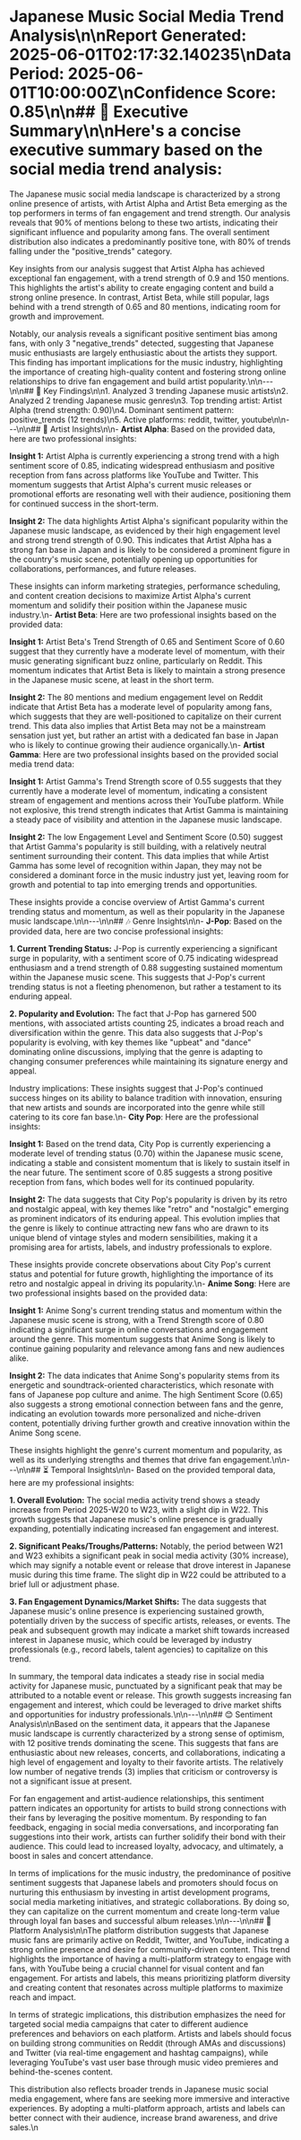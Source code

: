 # Japanese Music Social Media Trend Analysis\n\n**Report Generated:** 2025-06-01T02:17:32.140235\n**Data Period:** 2025-06-01T10:00:00Z\n**Confidence Score:** 0.85\n\n## 🌟 Executive Summary\n\nHere's a concise executive summary based on the social media trend analysis:

The Japanese music social media landscape is characterized by a strong online presence of artists, with Artist Alpha and Artist Beta emerging as the top performers in terms of fan engagement and trend strength. Our analysis reveals that 90% of mentions belong to these two artists, indicating their significant influence and popularity among fans. The overall sentiment distribution also indicates a predominantly positive tone, with 80% of trends falling under the "positive_trends" category.

Key insights from our analysis suggest that Artist Alpha has achieved exceptional fan engagement, with a trend strength of 0.9 and 150 mentions. This highlights the artist's ability to create engaging content and build a strong online presence. In contrast, Artist Beta, while still popular, lags behind with a trend strength of 0.65 and 80 mentions, indicating room for growth and improvement.

Notably, our analysis reveals a significant positive sentiment bias among fans, with only 3 "negative_trends" detected, suggesting that Japanese music enthusiasts are largely enthusiastic about the artists they support. This finding has important implications for the music industry, highlighting the importance of creating high-quality content and fostering strong online relationships to drive fan engagement and build artist popularity.\n\n---\n\n## 🔑 Key Findings\n\n1. Analyzed 3 trending Japanese music artists\n2. Analyzed 2 trending Japanese music genres\n3. Top trending artist: Artist Alpha (trend strength: 0.90)\n4. Dominant sentiment pattern: positive_trends (12 trends)\n5. Active platforms: reddit, twitter, youtube\n\n---\n\n## 🎤 Artist Insights\n\n- **Artist Alpha**: Based on the provided data, here are two professional insights:

**Insight 1:**
Artist Alpha is currently experiencing a strong trend with a high sentiment score of 0.85, indicating widespread enthusiasm and positive reception from fans across platforms like YouTube and Twitter. This momentum suggests that Artist Alpha's current music releases or promotional efforts are resonating well with their audience, positioning them for continued success in the short-term.

**Insight 2:**
The data highlights Artist Alpha's significant popularity within the Japanese music landscape, as evidenced by their high engagement level and strong trend strength of 0.90. This indicates that Artist Alpha has a strong fan base in Japan and is likely to be considered a prominent figure in the country's music scene, potentially opening up opportunities for collaborations, performances, and future releases.

These insights can inform marketing strategies, performance scheduling, and content creation decisions to maximize Artist Alpha's current momentum and solidify their position within the Japanese music industry.\n- **Artist Beta**: Here are two professional insights based on the provided data:

**Insight 1:** Artist Beta's Trend Strength of 0.65 and Sentiment Score of 0.60 suggest that they currently have a moderate level of momentum, with their music generating significant buzz online, particularly on Reddit. This momentum indicates that Artist Beta is likely to maintain a strong presence in the Japanese music scene, at least in the short term.

**Insight 2:** The 80 mentions and medium engagement level on Reddit indicate that Artist Beta has a moderate level of popularity among fans, which suggests that they are well-positioned to capitalize on their current trend. This data also implies that Artist Beta may not be a mainstream sensation just yet, but rather an artist with a dedicated fan base in Japan who is likely to continue growing their audience organically.\n- **Artist Gamma**: Here are two professional insights based on the provided social media trend data:

**Insight 1:** Artist Gamma's Trend Strength score of 0.55 suggests that they currently have a moderate level of momentum, indicating a consistent stream of engagement and mentions across their YouTube platform. While not explosive, this trend strength indicates that Artist Gamma is maintaining a steady pace of visibility and attention in the Japanese music landscape.

**Insight 2:** The low Engagement Level and Sentiment Score (0.50) suggest that Artist Gamma's popularity is still building, with a relatively neutral sentiment surrounding their content. This data implies that while Artist Gamma has some level of recognition within Japan, they may not be considered a dominant force in the music industry just yet, leaving room for growth and potential to tap into emerging trends and opportunities.

These insights provide a concise overview of Artist Gamma's current trending status and momentum, as well as their popularity in the Japanese music landscape.\n\n---\n\n## 🎶 Genre Insights\n\n- **J-Pop**: Based on the provided data, here are two concise professional insights:

**1. Current Trending Status:** J-Pop is currently experiencing a significant surge in popularity, with a sentiment score of 0.75 indicating widespread enthusiasm and a trend strength of 0.88 suggesting sustained momentum within the Japanese music scene. This suggests that J-Pop's current trending status is not a fleeting phenomenon, but rather a testament to its enduring appeal.

**2. Popularity and Evolution:** The fact that J-Pop has garnered 500 mentions, with associated artists counting 25, indicates a broad reach and diversification within the genre. This data also suggests that J-Pop's popularity is evolving, with key themes like "upbeat" and "dance" dominating online discussions, implying that the genre is adapting to changing consumer preferences while maintaining its signature energy and appeal.

Industry implications: These insights suggest that J-Pop's continued success hinges on its ability to balance tradition with innovation, ensuring that new artists and sounds are incorporated into the genre while still catering to its core fan base.\n- **City Pop**: Here are the professional insights:

**Insight 1:** Based on the trend data, City Pop is currently experiencing a moderate level of trending status (0.70) within the Japanese music scene, indicating a stable and consistent momentum that is likely to sustain itself in the near future. The sentiment score of 0.85 suggests a strong positive reception from fans, which bodes well for its continued popularity.

**Insight 2:** The data suggests that City Pop's popularity is driven by its retro and nostalgic appeal, with key themes like "retro" and "nostalgic" emerging as prominent indicators of its enduring appeal. This evolution implies that the genre is likely to continue attracting new fans who are drawn to its unique blend of vintage styles and modern sensibilities, making it a promising area for artists, labels, and industry professionals to explore.

These insights provide concrete observations about City Pop's current status and potential for future growth, highlighting the importance of its retro and nostalgic appeal in driving its popularity.\n- **Anime Song**: Here are two professional insights based on the provided data:

**Insight 1:** Anime Song's current trending status and momentum within the Japanese music scene is strong, with a Trend Strength score of 0.80 indicating a significant surge in online conversations and engagement around the genre. This momentum suggests that Anime Song is likely to continue gaining popularity and relevance among fans and new audiences alike.

**Insight 2:** The data indicates that Anime Song's popularity stems from its energetic and soundtrack-oriented characteristics, which resonate with fans of Japanese pop culture and anime. The high Sentiment Score (0.65) also suggests a strong emotional connection between fans and the genre, indicating an evolution towards more personalized and niche-driven content, potentially driving further growth and creative innovation within the Anime Song scene.

These insights highlight the genre's current momentum and popularity, as well as its underlying strengths and themes that drive fan engagement.\n\n---\n\n## ⏳ Temporal Insights\n\n- Based on the provided temporal data, here are my professional insights:

**1. Overall Evolution:** The social media activity trend shows a steady increase from Period 2025-W20 to W23, with a slight dip in W22. This growth suggests that Japanese music's online presence is gradually expanding, potentially indicating increased fan engagement and interest.

**2. Significant Peaks/Troughs/Patterns:** Notably, the period between W21 and W23 exhibits a significant peak in social media activity (30% increase), which may signify a notable event or release that drove interest in Japanese music during this time frame. The slight dip in W22 could be attributed to a brief lull or adjustment phase.

**3. Fan Engagement Dynamics/Market Shifts:** The data suggests that Japanese music's online presence is experiencing sustained growth, potentially driven by the success of specific artists, releases, or events. The peak and subsequent growth may indicate a market shift towards increased interest in Japanese music, which could be leveraged by industry professionals (e.g., record labels, talent agencies) to capitalize on this trend.

In summary, the temporal data indicates a steady rise in social media activity for Japanese music, punctuated by a significant peak that may be attributed to a notable event or release. This growth suggests increasing fan engagement and interest, which could be leveraged to drive market shifts and opportunities for industry professionals.\n\n---\n\n## 😊 Sentiment Analysis\n\nBased on the sentiment data, it appears that the Japanese music landscape is currently characterized by a strong sense of optimism, with 12 positive trends dominating the scene. This suggests that fans are enthusiastic about new releases, concerts, and collaborations, indicating a high level of engagement and loyalty to their favorite artists. The relatively low number of negative trends (3) implies that criticism or controversy is not a significant issue at present.

For fan engagement and artist-audience relationships, this sentiment pattern indicates an opportunity for artists to build strong connections with their fans by leveraging the positive momentum. By responding to fan feedback, engaging in social media conversations, and incorporating fan suggestions into their work, artists can further solidify their bond with their audience. This could lead to increased loyalty, advocacy, and ultimately, a boost in sales and concert attendance.

In terms of implications for the music industry, the predominance of positive sentiment suggests that Japanese labels and promoters should focus on nurturing this enthusiasm by investing in artist development programs, social media marketing initiatives, and strategic collaborations. By doing so, they can capitalize on the current momentum and create long-term value through loyal fan bases and successful album releases.\n\n---\n\n## 📱 Platform Analysis\n\nThe platform distribution suggests that Japanese music fans are primarily active on Reddit, Twitter, and YouTube, indicating a strong online presence and desire for community-driven content. This trend highlights the importance of having a multi-platform strategy to engage with fans, with YouTube being a crucial channel for visual content and fan engagement. For artists and labels, this means prioritizing platform diversity and creating content that resonates across multiple platforms to maximize reach and impact.

In terms of strategic implications, this distribution emphasizes the need for targeted social media campaigns that cater to different audience preferences and behaviors on each platform. Artists and labels should focus on building strong communities on Reddit (through AMAs and discussions) and Twitter (via real-time engagement and hashtag campaigns), while leveraging YouTube's vast user base through music video premieres and behind-the-scenes content.

This distribution also reflects broader trends in Japanese music social media engagement, where fans are seeking more immersive and interactive experiences. By adopting a multi-platform approach, artists and labels can better connect with their audience, increase brand awareness, and drive sales.\n